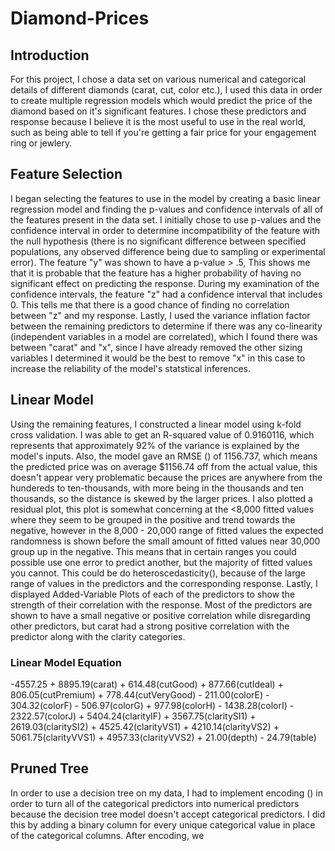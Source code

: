 # Diamond-Prices

## Introduction
For this project, I chose a data set on various numerical and categorical details of different diamonds (carat, cut, color etc.), I used this data in order to create multiple regression models which would predict the price of the diamond based on it's significant features. I chose these predictors and response because I believe it is the most useful to use in the real world, such as being able to tell if you're getting a fair price for your engagement ring or jewlery.

## Feature Selection
I began selecting the features to use in the model by creating a basic linear regression model and finding the p-values and confidence intervals of all of the features present in the data set. I initially chose to use p-values and the confidence interval in order to determine incompatibility of the feature with the null hypothesis (there is no significant difference between specified populations, any observed difference being due to sampling or experimental error). The feature "y" was shown to have a p-value > .5, This shows me that it is probable that the feature has a higher probability of having no significant effect on predicting the response. During my examination of the confidence intervals, the feature "z" had a confidence interval that includes 0. This tells me that there is a good chance of finding no correlation between "z" and my response. Lastly, I used the variance inflation factor between the remaining predictors to determine if there was any co-linearity (independent variables in a model are correlated), which I found there was between "carat" and "x", since I have already removed the other sizing variables I determined it would be the best to remove "x" in this case to increase the reliability of the model's statstical inferences.

## Linear Model
Using the remaining features, I constructed a linear model using k-fold cross validation. I was able to get an R-squared value of 0.9160116, which represents that approximately 92% of the variance is explained by the model's inputs. Also, the model gave an RMSE () of 1156.737, which means the predicted price was on average $1156.74 off from the actual value, this doesn't appear very problematic because the prices are anywhere from the hundereds to ten-thousands, with more being in the thousands and ten thousands, so the distance is skewed by the larger prices. I also plotted a residual plot, this plot is somewhat concerning at the <8,000 fitted values where they seem to be grouped in the positive and trend towards the negative, however in the 8,000 - 20,000 range of fitted values the expected randomness is shown before the small amount of fitted values near 30,000 group up in the negative. This means that in certain ranges you could possible use one error to predict another, but the majority of fitted values you cannot. This could be do heteroscedasticity(), because of the large range of values in the predictors and the corresponding response. Lastly, I displayed Added-Variable Plots of each of the predictors to show the strength of their correlation with the response. Most of the predictors are shown to have a small negative or positive correlation while disregarding other predictors, but carat had a strong positive correlation with the predictor along with the clarity categories.

### Linear Model Equation
-4557.25 + 8895.19(carat) + 614.48(cutGood) + 877.66(cutIdeal) + 806.05(cutPremium) + 778.44(cutVeryGood) - 211.00(colorE) - 304.32(colorF) - 506.97(colorG) +
977.98(colorH) - 1438.28(colorI) - 2322.57(colorJ) + 5404.24(clarityIF) + 3567.75(claritySI1) + 2619.03(claritySI2) + 4525.42(clarityVS1) + 4210.14(clarityVS2) +
5061.75(clarityVVS1) + 4957.33(clarityVVS2) + 21.00(depth) - 24.79(table)

## Pruned Tree
In order to use a decision tree on my data, I had to implement encoding () in order to turn all of the categorical predictors into numerical predictors because the decision tree model doesn't accept categorical predictors. I did this by adding a binary column for every unique categorical value in place of the categorical columns. 
After encoding, we 
